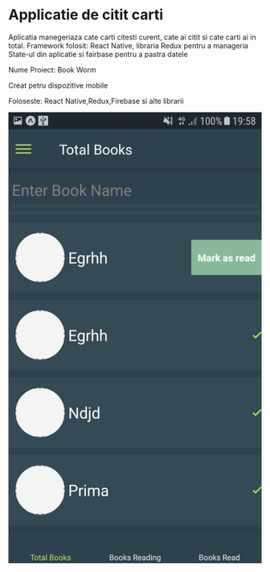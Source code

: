 # Applicatie de citit carti
Aplicatia manegeriaza cate carti citesti curent, cate ai citit si cate carti ai in total.
Framework folosit: React Native, libraria Redux pentru a manageria State-ul din aplicatie si fairbase pentru a pastra datele

Nume Proiect: Book Worm

Creat petru dispozitive mobile

Foloseste: React Native,Redux,Firebase si alte librarii

![alt text](https://github.com/elenabeschieru/aplicatie_mobile/blob/master/6c86fb48-7dc0-4908-8073-c709716ece9b.jpg)

